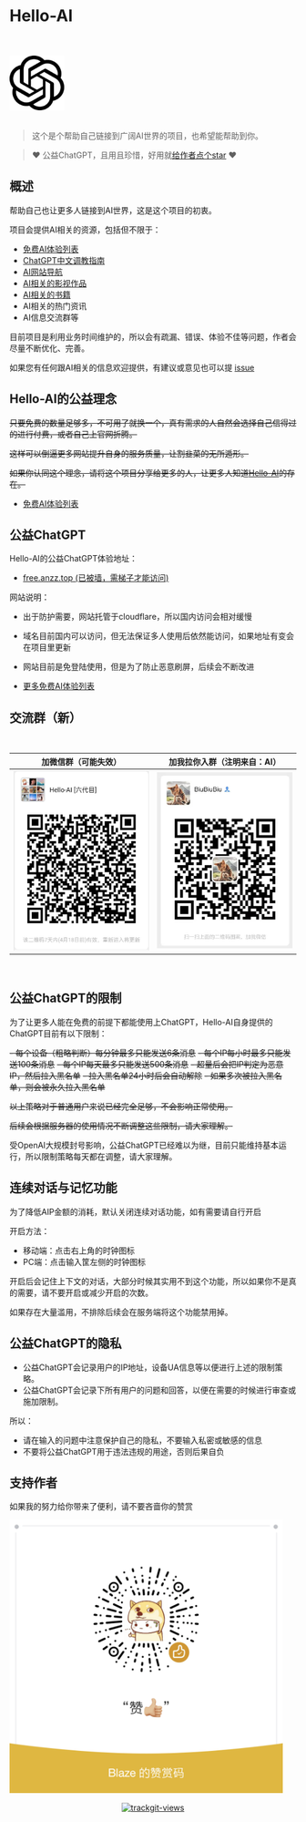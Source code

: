 # Hello-AI

<br />
<br />
<img alt="Hello-AI" src="/assets/img/logo.png" width="96" height="96">
<br />
<br />

> 这个是个帮助自己链接到广阔AI世界的项目，也希望能帮助到你。

> ❤️ 公益ChatGPT，且用且珍惜，好用就[给作者点个star](https://github.com/xxxily/hello-ai) ❤️

## 概述

帮助自己也让更多人链接到AI世界，这是这个项目的初衷。  

项目会提供AI相关的资源，包括但不限于：

- [免费AI体验列表](./home/FreeChatGPTSiteList.md)
- [ChatGPT中文调教指南](./home/chatgptPrompts.md)
- [AI网站导航](./home/navigation.md)
- [AI相关的影视作品](./home/film.md)
- [AI相关的书籍](./home/books.md)
- AI相关的热门资讯
- AI信息交流群等

目前项目是利用业务时间维护的，所以会有疏漏、错误、体验不佳等问题，作者会尽量不断优化、完善。  

如果您有任何跟AI相关的信息欢迎提供，有建议或意见也可以提 [issue](https://github.com/xxxily/hello-ai/issues)

## Hello-AI的公益理念

~~只要免费的数量足够多，不可用了就换一个，真有需求的人自然会选择自己信得过的进行付费，或者自己上官网折腾。~~  

~~这样可以倒逼更多网站提升自身的服务质量，让割韭菜的无所遁形。~~  

~~如果你认同这个理念，请将这个项目分享给更多的人，让更多人知道[Hello-AI](https://github.com/xxxily/hello-ai)的存在。~~  

- [免费AI体验列表](./home/FreeChatGPTSiteList.md)

## 公益ChatGPT

Hello-AI的公益ChatGPT体验地址：

- [free.anzz.top (已被墙，需梯子才能访问)](https://free.anzz.top)  

网站说明：

- 出于防护需要，网站托管于cloudflare，所以国内访问会相对缓慢
- 域名目前国内可以访问，但无法保证多人使用后依然能访问，如果地址有变会在项目里更新
- 网站目前是免登陆使用，但是为了防止恶意刷屏，后续会不断改进

- [更多免费AI体验列表](./home/FreeChatGPTSiteList.md)

## 交流群（新）

<br />

| 加微信群（可能失效） | 加我拉你入群（注明来自：AI） |
| :----------------------------------------------------------: | :----------------------------------------------------------: |
| <img src="/assets/img/qun6.jpeg" width="280"/> | <img src="/assets/img/WeChat.jpg" width=280 /> |

<br />

## 公益ChatGPT的限制

为了让更多人能在免费的前提下都能使用上ChatGPT，Hello-AI自身提供的ChatGPT目前有以下限制：

~~- 每个设备（粗略判断）每分钟最多只能发送6条消息~~
~~- 每个IP每小时最多只能发送100条消息~~
~~- 每个IP每天最多只能发送500条消息~~
~~- 超量后会把IP判定为恶意IP，然后拉入黑名单~~
~~- 拉入黑名单24小时后会自动解除~~
~~- 如果多次被拉入黑名单，则会被永久拉入黑名单~~

~~以上策略对于普通用户来说已经完全足够，不会影响正常使用。~~  

~~后续会根据服务器的使用情况不断调整这些限制，请大家理解。~~  

受OpenAI大规模封号影响，公益ChatGPT已经难以为继，目前只能维持基本运行，所以限制策略每天都在调整，请大家理解。

## 连续对话与记忆功能

为了降低AIP金额的消耗，默认关闭连续对话功能，如有需要请自行开启  

开启方法：  

- 移动端：点击右上角的时钟图标
- PC端：点击输入筐左侧的时钟图标

开启后会记住上下文的对话，大部分时候其实用不到这个功能，所以如果你不是真的需要，请不要开启或减少开启的次数。  

如果存在大量滥用，不排除后续会在服务端将这个功能禁用掉。

## 公益ChatGPT的隐私

- 公益ChatGPT会记录用户的IP地址，设备UA信息等以便进行上述的限制策略。
- 公益ChatGPT会记录下所有用户的问题和回答，以便在需要的时候进行审查或施加限制。

所以：

- 请在输入的问题中注意保护自己的隐私，不要输入私密或敏感的信息
- 不要将公益ChatGPT用于违法违规的用途，否则后果自负

## 支持作者

如果我的努力给你带来了便利，请不要吝啬你的赞赏

<p>
  <a href="https://hello-ai.anzz.top/" target="_blank">
  <img src="/assets/img/donate.png" width=480 alt="如果我的努力给你带来了便利，请不要吝啬你的赞赏" />
  </a>
</p>

<p align="center">
  <a href="https://trackgit.com">
  <img src="https://us-central1-trackgit-analytics.cloudfunctions.net/token/ping/lfqoect790vifkbm5n8l" alt="trackgit-views" />
  </a>
</p>